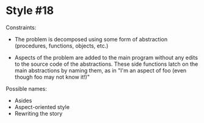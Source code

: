 Style #18
==============================

Constraints:

- The problem is decomposed using some form of abstraction (procedures, functions, objects, etc.)

- Aspects of the problem are added to the main program without any
  edits to the source code of the abstractions. These side functions
  latch on the main abstractions by naming them, as in "I'm an aspect
  of foo (even though foo may not know it!)"


Possible names:

- Asides
- Aspect-oriented style
- Rewriting the story

